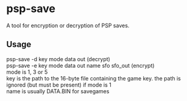 # psp-save

A tool for encryption or decryption of PSP saves.


## Usage

psp-save -d key mode data out (decrypt)  
psp-save -e key mode data out name sfo sfo_out (encrypt)  
mode is 1, 3 or 5  
key is the path to the 16-byte file containing the game key. the path is
ignored (but must be present) if mode is 1  
name is usually DATA.BIN for savegames
